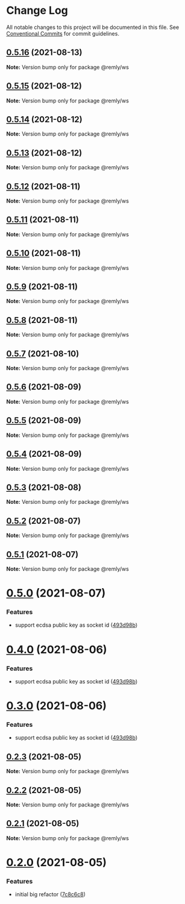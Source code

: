 # Change Log

All notable changes to this project will be documented in this file.
See [Conventional Commits](https://conventionalcommits.org) for commit guidelines.

## [0.5.16](https://gitr.net/mindary/remly/compare/@remly/ws@0.5.15...@remly/ws@0.5.16) (2021-08-13)

**Note:** Version bump only for package @remly/ws





## [0.5.15](https://gitr.net/mindary/remly/compare/@remly/ws@0.5.14...@remly/ws@0.5.15) (2021-08-12)

**Note:** Version bump only for package @remly/ws





## [0.5.14](https://gitr.net/mindary/remly/compare/@remly/ws@0.5.13...@remly/ws@0.5.14) (2021-08-12)

**Note:** Version bump only for package @remly/ws





## [0.5.13](https://gitr.net/mindary/remly/compare/@remly/ws@0.5.12...@remly/ws@0.5.13) (2021-08-12)

**Note:** Version bump only for package @remly/ws





## [0.5.12](https://gitr.net/mindary/remly/compare/@remly/ws@0.5.11...@remly/ws@0.5.12) (2021-08-11)

**Note:** Version bump only for package @remly/ws





## [0.5.11](https://gitr.net/mindary/remly/compare/@remly/ws@0.5.10...@remly/ws@0.5.11) (2021-08-11)

**Note:** Version bump only for package @remly/ws





## [0.5.10](https://gitr.net/mindary/remly/compare/@remly/ws@0.5.9...@remly/ws@0.5.10) (2021-08-11)

**Note:** Version bump only for package @remly/ws





## [0.5.9](https://gitr.net/mindary/remly/compare/@remly/ws@0.5.8...@remly/ws@0.5.9) (2021-08-11)

**Note:** Version bump only for package @remly/ws





## [0.5.8](https://gitr.net/mindary/remly/compare/@remly/ws@0.5.7...@remly/ws@0.5.8) (2021-08-11)

**Note:** Version bump only for package @remly/ws





## [0.5.7](https://gitr.net/mindary/remly/compare/@remly/ws@0.5.6...@remly/ws@0.5.7) (2021-08-10)

**Note:** Version bump only for package @remly/ws





## [0.5.6](https://gitr.net/mindary/remly/compare/@remly/ws@0.5.5...@remly/ws@0.5.6) (2021-08-09)

**Note:** Version bump only for package @remly/ws





## [0.5.5](https://gitr.net/mindary/remly/compare/@remly/ws@0.5.4...@remly/ws@0.5.5) (2021-08-09)

**Note:** Version bump only for package @remly/ws





## [0.5.4](https://gitr.net/mindary/remly/compare/@remly/ws@0.5.3...@remly/ws@0.5.4) (2021-08-09)

**Note:** Version bump only for package @remly/ws





## [0.5.3](https://gitr.net/mindary/remly/compare/@remly/ws@0.5.2...@remly/ws@0.5.3) (2021-08-08)

**Note:** Version bump only for package @remly/ws





## [0.5.2](https://gitr.net/mindary/remly/compare/@remly/ws@0.5.1...@remly/ws@0.5.2) (2021-08-07)

**Note:** Version bump only for package @remly/ws





## [0.5.1](https://gitr.net/mindary/remly/compare/@remly/ws@0.5.0...@remly/ws@0.5.1) (2021-08-07)

**Note:** Version bump only for package @remly/ws





# [0.5.0](https://gitr.net/mindary/remly/compare/@remly/ws@0.2.3...@remly/ws@0.5.0) (2021-08-07)


### Features

* support ecdsa public key as socket id ([493d98b](https://gitr.net/mindary/remly/commits/493d98b2f924ae1c5dbf25ef5603082c3f35f928))





# [0.4.0](https://gitr.net/mindary/remly/compare/@remly/ws@0.2.3...@remly/ws@0.4.0) (2021-08-06)


### Features

* support ecdsa public key as socket id ([493d98b](https://gitr.net/mindary/remly/commits/493d98b2f924ae1c5dbf25ef5603082c3f35f928))





# [0.3.0](https://gitr.net/mindary/remly/compare/@remly/ws@0.2.3...@remly/ws@0.3.0) (2021-08-06)


### Features

* support ecdsa public key as socket id ([493d98b](https://gitr.net/mindary/remly/commits/493d98b2f924ae1c5dbf25ef5603082c3f35f928))





## [0.2.3](https://gitr.net/mindary/remly/compare/@remly/ws@0.2.2...@remly/ws@0.2.3) (2021-08-05)

**Note:** Version bump only for package @remly/ws





## [0.2.2](https://gitr.net/mindary/remly/compare/@remly/ws@0.2.1...@remly/ws@0.2.2) (2021-08-05)

**Note:** Version bump only for package @remly/ws





## [0.2.1](https://gitr.net/mindary/remly/compare/@remly/ws@0.2.0...@remly/ws@0.2.1) (2021-08-05)

**Note:** Version bump only for package @remly/ws





# [0.2.0](https://gitr.net/mindary/remly/compare/@remly/ws@0.4.5...@remly/ws@0.2.0) (2021-08-05)


### Features

* initial big refactor ([7c8c6c8](https://gitr.net/mindary/remly/commits/7c8c6c813f12b4d686b4f59feab4c4abc01e30e6))
